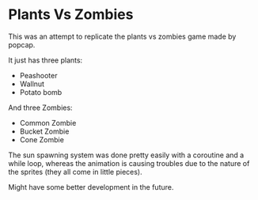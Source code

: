 # Plants Vs Zombies

This was an attempt to replicate the plants vs zombies game made by popcap.

It just has three plants:
- Peashooter
- Wallnut
- Potato bomb

And three Zombies:
- Common Zombie
- Bucket Zombie
- Cone Zombie

The sun spawning system was done pretty easily with a coroutine and a while loop, whereas the animation is causing troubles due to the nature of the sprites (they all come in little pieces).

Might have some better development in the future.